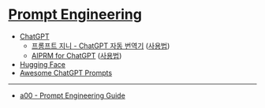 # [Prompt Engineering](https://www.promptingguide.ai/)
- [ChatGPT](https://chat.openai.com/)
  - [프롬프트 지니 - ChatGPT 자동 번역기](https://chrome.google.com/webstore/detail/%ED%94%84%EB%A1%AC%ED%94%84%ED%8A%B8-%EC%A7%80%EB%8B%88-chatgpt-%EC%9E%90%EB%8F%99-%EB%B2%88%EC%97%AD%EA%B8%B0/lhkgpdljnlplgbkonflbhifackjhjmdj?hl=en&authuser=2) ([사용법](https://www.youtube.com/watch?v=oUrNaIeuEKc))
  - [AIPRM for ChatGPT](https://chrome.google.com/webstore/detail/aiprm-for-chatgpt/ojnbohmppadfgpejeebfnmnknjdlckgj) ([사용법](https://www.youtube.com/watch?v=NxN-Cnp3Zmo))
- [Hugging Face](https://huggingface.co/) 
- [Awesome ChatGPT Prompts](https://github.com/f/awesome-chatgpt-prompts)


---

- [a00 - Prompt Engineering Guide](./pe/a00.md)
